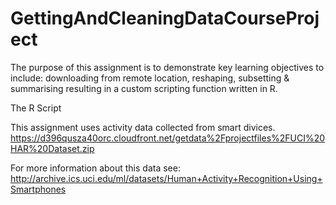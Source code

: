 # GettingAndCleaningDataCourseProject



The purpose of this assignment is to demonstrate key learning objectives to include: downloading from remote location, reshaping, subsetting & summarising resulting in a custom scripting function written in R.

The R Script


This assignment uses activity data collected from smart divices.
https://d396qusza40orc.cloudfront.net/getdata%2Fprojectfiles%2FUCI%20HAR%20Dataset.zip

For more information about this data see:
http://archive.ics.uci.edu/ml/datasets/Human+Activity+Recognition+Using+Smartphones

